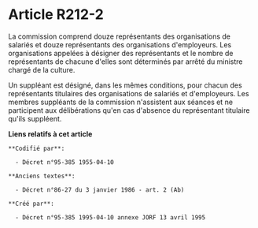 # Article R212-2

La commission comprend douze représentants des organisations de salariés et douze représentants des organisations
d'employeurs. Les organisations appelées à désigner des représentants et le nombre de représentants de chacune d'elles sont
déterminés par arrêté du ministre chargé de la culture.

Un suppléant est désigné, dans les mêmes conditions, pour chacun des représentants titulaires des organisations de salariés
et d'employeurs. Les membres suppléants de la commission n'assistent aux séances et ne participent aux délibérations qu'en
cas d'absence du représentant titulaire qu'ils suppléent.

**Liens relatifs à cet article**

	**Codifié par**:

	  - Décret n°95-385 1955-04-10

	**Anciens textes**:

	  - Décret n°86-27 du 3 janvier 1986 - art. 2 (Ab)

	**Créé par**:

	  - Décret n°95-385 1995-04-10 annexe JORF 13 avril 1995
